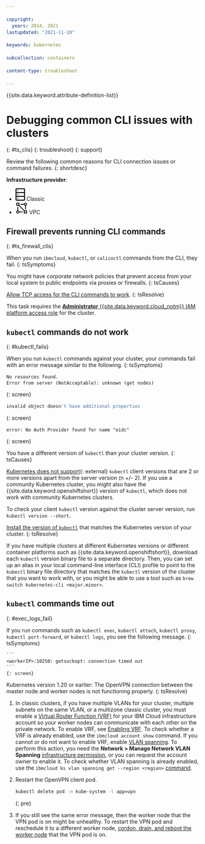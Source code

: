 ```yaml
---

copyright: 
  years: 2014, 2021
lastupdated: "2021-11-10"

keywords: kubernetes

subcollection: containers

content-type: troubleshoot

---
```


{{site.data.keyword.attribute-definition-list}}


# Debugging common CLI issues with clusters
{: #ts_clis}
{: troubleshoot}
{: support}

Review the following common reasons for CLI connection issues or command failures.
{: shortdesc}

**Infrastructure provider**:
* ![Classic infrastructure provider icon.](images/icon-classic-2.svg) Classic
* ![VPC infrastructure provider icon.](images/icon-vpc-2.svg) VPC

## Firewall prevents running CLI commands
{: #ts_firewall_clis}


When you run `ibmcloud`, `kubectl`, or `calicoctl` commands from the CLI, they fail.
{: tsSymptoms}


You might have corporate network policies that prevent access from your local system to public endpoints via proxies or firewalls.
{: tsCauses}


[Allow TCP access for the CLI commands to work](/docs/containers?topic=containers-firewall#firewall_bx).
{: tsResolve}

This task requires the [**Administrator** {{site.data.keyword.cloud_notm}} IAM platform access role](/docs/containers?topic=containers-users#checking-perms) for the cluster.



## `kubectl` commands do not work
{: #kubectl_fails}


When you run `kubectl` commands against your cluster, your commands fail with an error message similar to the following.
{: tsSymptoms}

```
No resources found.
Error from server (NotAcceptable): unknown (get nodes)
```
{: screen}

```sh
invalid object doesn't have additional properties
```
{: screen}

```
error: No Auth Provider found for name "oidc"
```
{: screen}


You have a different version of `kubectl` than your cluster version.
{: tsCauses}

[Kubernetes does not support](https://kubernetes.io/releases/version-skew-policy/){: external} `kubectl` client versions that are 2 or more versions apart from the server version (n +/- 2). If you use a community Kubernetes cluster, you might also have the {{site.data.keyword.openshiftshort}} version of `kubectl`, which does not work with community Kubernetes clusters.

To check your client `kubectl` version against the cluster server version, run `kubectl version --short`.


[Install the version of `kubectl`](/docs/containers?topic=containers-cs_cli_install#kubectl) that matches the Kubernetes version of your cluster.
{: tsResolve}

If you have multiple clusters at different Kubernetes versions or different container platforms such as {{site.data.keyword.openshiftshort}}, download each `kubectl` version binary file to a separate directory. Then, you can set up an alias in your local command-line interface (CLI) profile to point to the `kubectl` binary file directory that matches the `kubectl` version of the cluster that you want to work with, or you might be able to use a tool such as `brew switch kubernetes-cli <major.minor>`.





## `kubectl` commands time out
{: #exec_logs_fail}


If you run commands such as `kubectl exec`, `kubectl attach`, `kubectl proxy`, `kubectl port-forward`, or `kubectl logs`, you see the following message.
{: tsSymptoms}

    ```
    <workerIP>:10250: getsockopt: connection timed out
    ```
    {: screen}


Kubernetes version 1.20 or earlier: The OpenVPN connection between the master node and worker nodes is not functioning properly.
{: tsResolve}

1. In classic clusters, if you have multiple VLANs for your cluster, multiple subnets on the same VLAN, or a multizone classic cluster, you must enable a [Virtual Router Function (VRF)](/docs/account?topic=account-vrf-service-endpoint#vrf) for your IBM Cloud infrastructure account so your worker nodes can communicate with each other on the private network. To enable VRF, see [Enabling VRF](/docs/account?topic=account-vrf-service-endpoint#vrf). To check whether a VRF is already enabled, use the `ibmcloud account show` command. If you cannot or do not want to enable VRF, enable [VLAN spanning](/docs/vlans?topic=vlans-vlan-spanning#vlan-spanning). To perform this action, you need the **Network > Manage Network VLAN Spanning** [infrastructure permission](/docs/containers?topic=containers-access-creds#infra_access), or you can request the account owner to enable it. To check whether VLAN spanning is already enabled, use the `ibmcloud ks vlan spanning get --region <region>` [command](/docs/containers?topic=containers-kubernetes-service-cli#cs_vlan_spanning_get).
2. Restart the OpenVPN client pod.
    ```sh
    kubectl delete pod -n kube-system -l app=vpn
    ```
    {: pre}

3. If you still see the same error message, then the worker node that the VPN pod is on might be unhealthy. To restart the VPN pod and reschedule it to a different worker node, [cordon, drain, and reboot the worker node](/docs/openshift?topic=openshift-kubernetes-service-cli#cs_worker_reboot) that the VPN pod is on.








